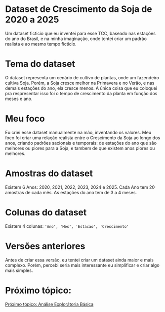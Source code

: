 # Dataset de Crescimento da Soja de 2020 a 2025
Um dataset ficticio que eu inventei para esse TCC, baseado nas estações do ano do Brasil, e na minha imaginação, onde tentei criar um padrão realista e ao mesmo tempo ficticio.

# Tema do dataset
O dataset representa um cenário de cultivo de plantas, onde um fazendeiro cultiva Soja. Porém, a Soja cresce melhor na Primavera e no Verão, e nas demais estações do ano, ela cresce menos. A única coisa que eu coloquei pra respresentar isso foi o tempo de crescimento da planta em função dos meses e ano.

# Meu foco
Eu criei esse dataset manualmente na mão, inventando os valores. Meu foco foi criar uma relação realista entre o Crescimento da Soja ao longo dos anos, criando padrões sacionais e temporais: de estações do ano que são melhores ou piores para a Soja, e tambem de que existem anos piores ou melhores.

# Amostras do dataset
Existem 6 Anos: 2020, 2021, 2022, 2023, 2024 e 2025. 
Cada Ano tem 20 amostras de cada mês. As estações do ano tem de 3 a 4 meses.

# Colunas do dataset
Existem 4 colunas: `'Ano', 'Mes', 'Estacao', 'Crescimento'`

# Versões anteriores
Antes de criar essa versão, eu tentei criar um dataset ainda maior e mais complexo. Porém, percebi seria mais interessante eu simplificar e criar algo mais simples.

# Próximo tópico:
[Próximo tópico: Análise Explorátoria Básica](../analise-exploratoria/)

